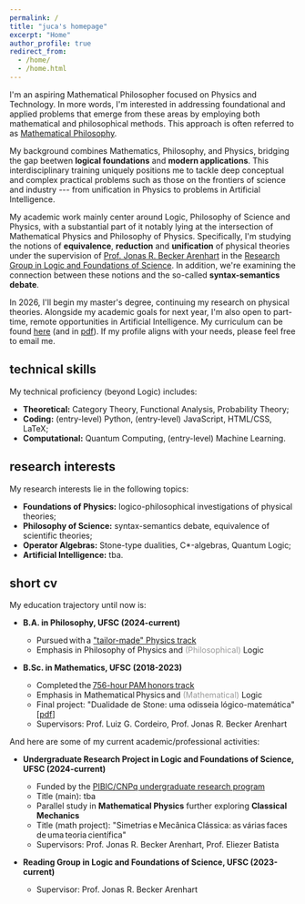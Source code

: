 ```yaml
---
permalink: /
title: "juca's homepage"
excerpt: "Home"
author_profile: true
redirect_from: 
  - /home/
  - /home.html
---
```


I'm an aspiring Mathematical Philosopher focused on Physics and Technology. In more words, I'm interested in addressing foundational and applied problems that emerge from these areas by employing both mathematical and philosophical methods. This approach is often referred to as [Mathematical Philosophy](https://onlinelibrary.wiley.com/doi/abs/10.1111/meta.12029).

My background combines Mathematics, Philosophy, and Physics, bridging the gap beetwen **logical foundations** and **modern applications**. This interdisciplinary training uniquely positions me to tackle deep conceptual and complex practical problems such as those on the frontiers of science and industry --- from unification in Physics to problems in Artificial Intelligence.

My academic work mainly center around Logic, Philosophy of Science and Physics, with a substantial part of it notably lying at the intersection of Mathematical Physics and Philosophy of Physics. Specifically, I'm studying the notions of **equivalence**, **reduction** and **unification** of physical theories under the supervision of [Prof. Jonas R. Becker Arenhart](https://scholar.google.com/citations?user=INalU8cAAAAJ&hl=pt-BR) in the [Research Group in Logic and Foundations of Science](https://sites.google.com/view/logicandfoundationsofscience/home?authuser=0). In addition, we're examining the connection between these notions and the so-called **syntax-semantics debate**.

In 2026, I'll begin my master's degree, continuing my research on physical theories. Alongside my academic goals for next year, I'm also open to part-time, remote opportunities in Artificial Intelligence. My curriculum can be found [here](https://jucazyn.github.io/cv/) (and in [pdf](https://jucazyn.github.io/files/cv.pdf)). If my profile aligns with your needs, please feel free to email me.

## technical skills

My technical proficiency (beyond Logic) includes:

* **Theoretical:** Category Theory, Functional Analysis, Probability Theory;
* **Coding:** (entry-level) Python, (entry-level) JavaScript, HTML/CSS, LaTeX;
* **Computational:** Quantum Computing, (entry-level) Machine Learning.

## research interests

My research interests lie in the following topics:

* **Foundations of Physics:** logico-philosophical investigations of physical theories;
* **Philosophy of Science:** syntax-semantics debate, equivalence of scientific theories;
* **Operator Algebras:** Stone-type dualities, C*-algebras, Quantum Logic;
* **Artificial Intelligence:** tba.

## short cv

My education trajectory until now is:

* **B.A. in Philosophy, UFSC (2024-current)**
  * Pursued with a ["tailor-made" Physics track](https://jucazyn.github.io/physics-track/)
  * Emphasis in Philosophy of Physics and <span style="color: #999999;">(Philosophical)</span> Logic

* **B.Sc. in Mathematics, UFSC (2018-2023)**
  * Completed the [756-hour PAM honors track](http://pam.mtm.ufsc.br/)
  * Emphasis in Mathematical Physics and <span style="color: #999999;">(Mathematical)</span> Logic
  * Final project: "Dualidade de Stone: uma odisseia lógico-matemática" [[pdf](https://repositorio.ufsc.br/bitstream/handle/123456789/255148/tcc_julio%20candido%20veloso%20barczyszyn.pdf?sequence=1&isAllowed=y)]
  * Supervisors: Prof. Luiz G. Cordeiro, Prof. Jonas R. Becker Arenhart

And here are some of my current academic/professional activities:

* **Undergraduate Research Project in Logic and Foundations of Science, UFSC (2024-current)**
  * Funded by the [PIBIC/CNPq undergraduate research program](http://pibic.propesq.ufsc.br/)
  * Title (main): tba
  * Parallel study in **Mathematical Physics** further exploring **Classical Mechanics**
  * Title (math project): "Simetrias e Mecânica Clássica: as várias faces de uma teoria científica"
  * Supervisors: Prof. Jonas R. Becker Arenhart, Prof. Eliezer Batista
 
* **Reading Group in Logic and Foundations of Science, UFSC (2023-current)**
  * Supervisor: Prof. Jonas R. Becker Arenhart
